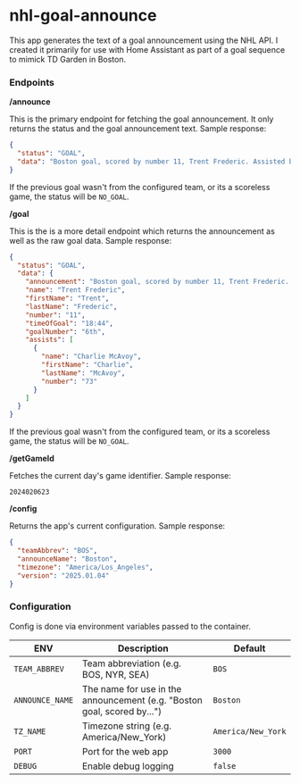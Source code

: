 # nhl-goal-announce

This app generates the text of a goal announcement using the NHL API. I created it primarily for use with Home Assistant as part of a goal sequence to mimick TD Garden in Boston.

### Endpoints

**/announce**

This is the primary endpoint for fetching the goal announcement. It only returns the status and the goal announcement text. Sample response:

```json
{
  "status": "GOAL",
  "data": "Boston goal, scored by number 11, Trent Frederic. Assisted by number 73 Charlie McAvoy. Time of the goal 18:44. Frederic's 6th goal of the season from McAvoy at 18:44."
}
```

If the previous goal wasn't from the configured team, or its a scoreless game, the status will be `NO_GOAL`.

**/goal**

This is the is a more detail endpoint which returns the announcement as well as the raw goal data. Sample response:

```json
{
  "status": "GOAL",
  "data": {
    "announcement": "Boston goal, scored by number 11, Trent Frederic. Assisted by number 73 Charlie McAvoy. Time of the goal 18:44. Frederic's 6th goal of the season from McAvoy at 18:44.",
    "name": "Trent Frederic",
    "firstName": "Trent",
    "lastName": "Frederic",
    "number": "11",
    "timeOfGoal": "18:44",
    "goalNumber": "6th",
    "assists": [
      {
        "name": "Charlie McAvoy",
        "firstName": "Charlie",
        "lastName": "McAvoy",
        "number": "73"
      }
    ]
  }
}
```

If the previous goal wasn't from the configured team, or its a scoreless game, the status will be `NO_GOAL`.

**/getGameId**

Fetches the current day's game identifier. Sample response:

```text
2024020623
```

**/config**

Returns the app's current configuration. Sample response:

```json
{
  "teamAbbrev": "BOS",
  "announceName": "Boston",
  "timezone": "America/Los_Angeles",
  "version": "2025.01.04"
}
```

### Configuration

Config is done via environment variables passed to the container.

| ENV             | Description                                                             | Default            |
| --------------- | ----------------------------------------------------------------------- | ------------------ |
| `TEAM_ABBREV`   | Team abbreviation (e.g. BOS, NYR, SEA)                                  | `BOS`              |
| `ANNOUNCE_NAME` | The name for use in the announcement (e.g. "Boston goal, scored by...") | `Boston`           |
| `TZ_NAME`       | Timezone string (e.g. America/New_York)                                 | `America/New_York` |
| `PORT`          | Port for the web app                                                    | `3000`             |
| `DEBUG`         | Enable debug logging                                                    | `false`            |
